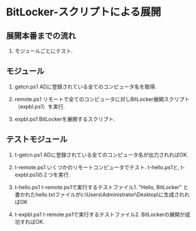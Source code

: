 # BitLocker-スクリプトによる展開

## 展開本番までの流れ

1. モジュールごとにテスト.


## モジュール

1. getcn.ps1
ADに登録されている全てのコンピュータ名を取得.

2. remote.ps1
リモートで全てのコンピュータに対しBitLocker展開スクリプト（expbl.ps1）を実行.

3. expbl.ps1
BitLockerを展開するスクリプト.




## テストモジュール

1. t-getcn.ps1
ADに登録されている全てのコンピュータ名が出力されればOK.

2. t-remote.ps1
いくつかのリモートコンピュータでテスト. t-hello.ps1と, t-expbl.ps1の２つを実行.

3. t-hello.ps1
t-remote.ps1で実行するテストファイル1.
"Hello, BitLocker" と書かれたhello.txtファイルがc:\Users\Administrator\Desktop\に生成されればOK


4. t-expbl.ps1
t-remote.ps1で実行するテストファイル2.
BitLockerの展開が成功すればOK.
